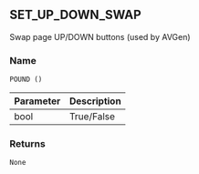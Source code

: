 ## SET\_UP\_DOWN\_SWAP

Swap page UP/DOWN buttons (used by AVGen)


### Name

`POUND ()`


| Parameter | Description |
| --------- | ----------- |
| bool      | True/False  |


### Returns

`None`